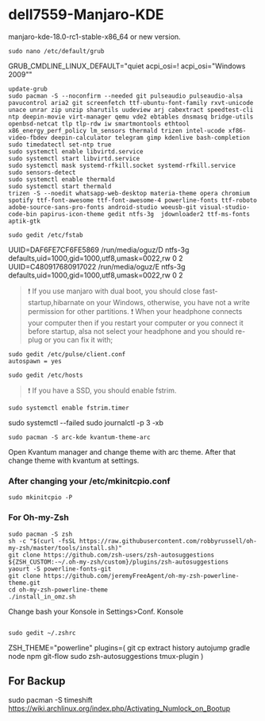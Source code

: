 # dell7559-Manjaro-KDE

manjaro-kde-18.0-rc1-stable-x86_64 or new version.

```
sudo nano /etc/default/grub 
```
GRUB_CMDLINE_LINUX_DEFAULT="quiet acpi_osi=! acpi_osi=\"Windows 2009\""
```
update-grub
sudo pacman -S --noconfirm --needed git pulseaudio pulseaudio-alsa pavucontrol aria2 git screenfetch ttf-ubuntu-font-family rxvt-unicode unace unrar zip unzip sharutils uudeview arj cabextract speedtest-cli ntp deepin-movie virt-manager qemu vde2 ebtables dnsmasq bridge-utils openbsd-netcat tlp tlp-rdw iw smartmontools ethtool x86_energy_perf_policy lm_sensors thermald trizen intel-ucode xf86-video-fbdev deepin-calculator telegram gimp kdenlive bash-completion
sudo timedatectl set-ntp true
sudo systemctl enable libvirtd.service
sudo systemctl start libvirtd.service
sudo systemctl mask systemd-rfkill.socket systemd-rfkill.service
sudo sensors-detect
sudo systemctl enable thermald
sudo systemctl start thermald
trizen -S --noedit whatsapp-web-desktop materia-theme opera chromium spotify ttf-font-awesome ttf-font-awesome-4 powerline-fonts ttf-roboto  adobe-source-sans-pro-fonts android-studio woeusb-git visual-studio-code-bin papirus-icon-theme gedit ntfs-3g  jdownloader2 ttf-ms-fonts aptik-gtk

sudo gedit /etc/fstab 
```
UUID=DAF6FE7CF6FE5869 /run/media/oguz/D ntfs-3g defaults,uid=1000,gid=1000,utf8,umask=0022,rw  0 2
UUID=C480917680917022 /run/media/oguz/E ntfs-3g defaults,uid=1000,gid=1000,utf8,umask=0022,rw  0 2
>  :exclamation: If you use manjaro with dual boot, you should close fast-startup,hibarnate on your Windows, otherwise, you have not a write permission for other partitions.
>  :exclamation: When your headphone connects your computer then if you restart your computer or you connect it before startup, alsa not select your headphone and you should re-plug or you can fix it with;
```
sudo gedit /etc/pulse/client.conf 
autospawn = yes
```

```
sudo gedit /etc/hosts
```
>  :exclamation: If you have a SSD, you should enable fstrim.
```
sudo systemctl enable fstrim.timer
```
sudo systemctl --failed
sudo journalctl -p 3 -xb
```
sudo pacman -S arc-kde kvantum-theme-arc
```
Open Kvantum manager and change theme with arc theme. After that change theme with kvantum at settings.
### After changing your /etc/mkinitcpio.conf
```
sudo mkinitcpio -P
```
### For Oh-my-Zsh
```
sudo pacman -S zsh
sh -c "$(curl -fsSL https://raw.githubusercontent.com/robbyrussell/oh-my-zsh/master/tools/install.sh)"
git clone https://github.com/zsh-users/zsh-autosuggestions ${ZSH_CUSTOM:-~/.oh-my-zsh/custom}/plugins/zsh-autosuggestions
yaourt -S powerline-fonts-git  
git clone https://github.com/jeremyFreeAgent/oh-my-zsh-powerline-theme.git
cd oh-my-zsh-powerline-theme
./install_in_omz.sh  
```
Change bash your Konsole in Settings>Conf. Konsole
```

sudo gedit ~/.zshrc
```
ZSH_THEME="powerline"
plugins=(
  git
  cp
  extract
  history
  autojump
  gradle
  node
  npm
  git-flow
  sudo
  zsh-autosuggestions
  tmux-plugin
)
## For Backup
sudo pacman -S timeshift
https://wiki.archlinux.org/index.php/Activating_Numlock_on_Bootup
